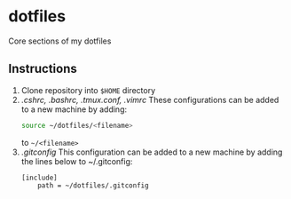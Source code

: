 dotfiles
========
Core sections of my dotfiles

Instructions
------------

1) Clone repository into `$HOME` directory
2) _.cshrc, .bashrc, .tmux.conf, .vimrc_
    These configurations can be added to a new machine by adding:
    ```bash
    source ~/dotfiles/<filename>
    ```
    to `~/<filename>`
3) _.gitconfig_
    This configuration can be added to a new machine by adding the lines below
    to ~/.gitconfig:
    ```git
    [include]
        path = ~/dotfiles/.gitconfig
    ```
